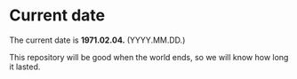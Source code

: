 # Current date

The current date is **1971.02.04.** (YYYY.MM.DD.)

This repository will be good when the world ends, so we will know how long it lasted.